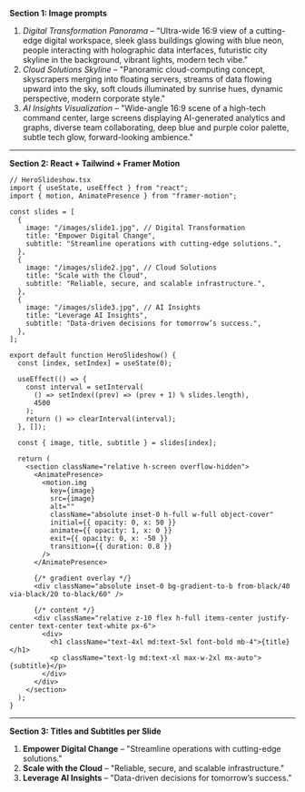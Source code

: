 **Section 1: Image prompts**

1. *Digital Transformation Panorama* – "Ultra-wide 16:9 view of a cutting-edge digital workspace, sleek glass buildings glowing with blue neon, people interacting with holographic data interfaces, futuristic city skyline in the background, vibrant lights, modern tech vibe."
2. *Cloud Solutions Skyline* – "Panoramic cloud-computing concept, skyscrapers merging into floating servers, streams of data flowing upward into the sky, soft clouds illuminated by sunrise hues, dynamic perspective, modern corporate style."
3. *AI Insights Visualization* – "Wide-angle 16:9 scene of a high-tech command center, large screens displaying AI-generated analytics and graphs, diverse team collaborating, deep blue and purple color palette, subtle tech glow, forward-looking ambience."

---

**Section 2: React + Tailwind + Framer Motion**

```tsx
// HeroSlideshow.tsx
import { useState, useEffect } from "react";
import { motion, AnimatePresence } from "framer-motion";

const slides = [
  {
    image: "/images/slide1.jpg", // Digital Transformation
    title: "Empower Digital Change",
    subtitle: "Streamline operations with cutting-edge solutions.",
  },
  {
    image: "/images/slide2.jpg", // Cloud Solutions
    title: "Scale with the Cloud",
    subtitle: "Reliable, secure, and scalable infrastructure.",
  },
  {
    image: "/images/slide3.jpg", // AI Insights
    title: "Leverage AI Insights",
    subtitle: "Data-driven decisions for tomorrow’s success.",
  },
];

export default function HeroSlideshow() {
  const [index, setIndex] = useState(0);

  useEffect(() => {
    const interval = setInterval(
      () => setIndex((prev) => (prev + 1) % slides.length),
      4500
    );
    return () => clearInterval(interval);
  }, []);

  const { image, title, subtitle } = slides[index];

  return (
    <section className="relative h-screen overflow-hidden">
      <AnimatePresence>
        <motion.img
          key={image}
          src={image}
          alt=""
          className="absolute inset-0 h-full w-full object-cover"
          initial={{ opacity: 0, x: 50 }}
          animate={{ opacity: 1, x: 0 }}
          exit={{ opacity: 0, x: -50 }}
          transition={{ duration: 0.8 }}
        />
      </AnimatePresence>

      {/* gradient overlay */}
      <div className="absolute inset-0 bg-gradient-to-b from-black/40 via-black/20 to-black/60" />

      {/* content */}
      <div className="relative z-10 flex h-full items-center justify-center text-center text-white px-6">
        <div>
          <h1 className="text-4xl md:text-5xl font-bold mb-4">{title}</h1>
          <p className="text-lg md:text-xl max-w-2xl mx-auto">{subtitle}</p>
        </div>
      </div>
    </section>
  );
}
```

---

**Section 3: Titles and Subtitles per Slide**

1. **Empower Digital Change** – "Streamline operations with cutting-edge solutions."
2. **Scale with the Cloud** – "Reliable, secure, and scalable infrastructure."
3. **Leverage AI Insights** – "Data-driven decisions for tomorrow’s success."
